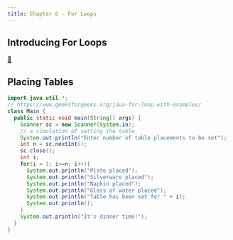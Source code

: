 ```yaml
---
title: Chapter 6 - For Loops
---
```



## Introducing For Loops


[👀](https://learn2codelive.com/courses/107/pages/lesson-6-learning-activities-e1-introduce-for-loop-in-python?module_item_id=9181)


## Placing Tables

```java
import java.util.*;
// https://www.geeksforgeeks.org/java-for-loop-with-examples/
class Main {
  public static void main(String[] args) {
    Scanner sc = new Scanner(System.in);
    // a simulation of setting the table
    System.out.println("Enter number of table placements to be set");
    int n = sc.nextInt();
    sc.close();
    int i;
    for(i = 1; i<=n; i++){
      System.out.println("Plate placed");
      System.out.println("Silverware placed");
      System.out.println("Napkin placed");
      System.out.println("Glass of water placed");
      System.out.println("Table has been set for " + i);
      System.out.println();
    }
    System.out.println("It's dinner time!");
  }
}
```






